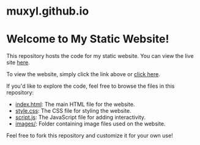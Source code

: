 # muxyl.github.io

# Welcome to My Static Website!

This repository hosts the code for my static website. You can view the live site [here](https://muxyl.github.io/loka).

To view the website, simply click the link above or [click here](https://muxyl.github.io/loka/index.html).

If you'd like to explore the code, feel free to browse the files in this repository:

- [index.html](index.html): The main HTML file for the website.
- [style.css](style.css): The CSS file for styling the website.
- [script.js](script.js): The JavaScript file for adding interactivity.
- [images/](images/): Folder containing image files used on the website.

Feel free to fork this repository and customize it for your own use!

